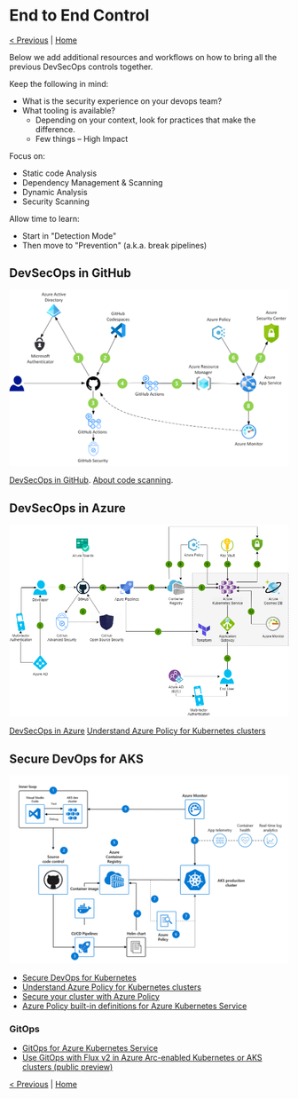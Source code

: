 # End to End Control

[< Previous](./5-operate.md) | [Home](./readme.md)

Below we add additional resources and workflows on how to bring all the previous DevSecOps controls together. 

Keep the following in mind: 

- What is the security experience on your devops team?
- What tooling is available?
    - Depending on your context, look for practices that make the difference.
    - Few things – High Impact

Focus on: 
- Static code Analysis
- Dependency Management & Scanning
- Dynamic Analysis
- Security Scanning

Allow time to learn: 
- Start in "Detection Mode"
- Then move to "Prevention" (a.k.a. break pipelines)

## DevSecOps in GitHub

![DevSecOps in GitHub](media/devsecops-in-github-data-flow.png)

[DevSecOps in GitHub](https://docs.microsoft.com/azure/architecture/solution-ideas/articles/devsecops-in-github).
[About code scanning](https://docs.github.com/en/code-security/code-scanning/automatically-scanning-your-code-for-vulnerabilities-and-errors/about-code-scanning).

## DevSecOps in Azure

![DevSecOps in Azure](media/devsecops-in-azure.png)

[DevSecOps in Azure](https://docs.microsoft.com/azure/architecture/solution-ideas/articles/devsecops-in-azure)
[Understand Azure Policy for Kubernetes clusters](https://docs.microsoft.com/azure/governance/policy/concepts/policy-for-kubernetes)

## Secure DevOps for AKS

![Secure DevOps for Kubernetes](media/secure-devops-for-kubernetes.png)

- [Secure DevOps for Kubernetes](https://docs.microsoft.com/azure/architecture/solution-ideas/articles/secure-devops-for-kubernetes)
- [Understand Azure Policy for Kubernetes clusters](https://docs.microsoft.com/azure/governance/policy/concepts/policy-for-kubernetes)
- [Secure your cluster with Azure Policy](https://docs.microsoft.com/azure/aks/use-azure-policy?toc=/azure/governance/policy/toc.json&bc=/azure/governance/policy/breadcrumb/toc.json)
- [Azure Policy built-in definitions for Azure Kubernetes Service](https://docs.microsoft.com/azure/aks/policy-reference)

### GitOps

- [GitOps for Azure Kubernetes Service](https://docs.microsoft.com/azure/architecture/example-scenario/gitops-aks/gitops-blueprint-aks)
- [Use GitOps with Flux v2 in Azure Arc-enabled Kubernetes or AKS clusters (public preview)](https://docs.microsoft.com/azure/azure-arc/kubernetes/tutorial-use-gitops-flux2)

[< Previous](./5-operate.md) | [Home](./readme.md)